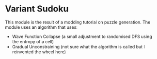 # Variant Sudoku
This module is the result of a modding tutorial on puzzle generation.
The module uses an algorithm that uses:
- Wave Function Collapse (a small adjustment to randomised DFS using the entropy of a cell)
- Gradual Unconstraining (not sure what the algorithm is called but I reinvented the wheel here)

